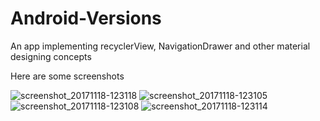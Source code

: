 # Android-Versions
An app implementing recyclerView, NavigationDrawer and other material designing concepts



Here are some screenshots


![screenshot_20171118-123118](https://user-images.githubusercontent.com/32220881/32977920-0688d998-cc5d-11e7-89dc-ba5a14f4e965.png)
![screenshot_20171118-123105](https://user-images.githubusercontent.com/32220881/32977921-06e9d6da-cc5d-11e7-9f5d-7c0b6493983c.png)
![screenshot_20171118-123108](https://user-images.githubusercontent.com/32220881/32977922-073028f6-cc5d-11e7-8a20-316394758996.png)
![screenshot_20171118-123114](https://user-images.githubusercontent.com/32220881/32977923-0776bef6-cc5d-11e7-92af-c083869e7a98.png)
